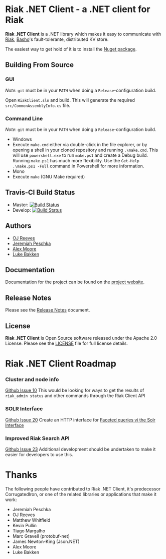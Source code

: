 Riak .NET Client - a .NET client for Riak
=========================================

**Riak .NET Client** is a .NET library which makes it easy to communicate with [Riak](http://riak.basho.com/), [Basho](http://www.basho.com/)'s fault-tolerante, distributed KV store.

The easiest way to get hold of it is to install the [Nuget package](http://www.nuget.org/Packages/RiakClient/).

Building From Source
----------------------

### GUI

*Note*: `git` must be in your `PATH` when doing a `Release`-configuration build.

Open `RiakClient.sln` and build. This will generate the required `src/CommonAssemblyInfo.cs` file.

### Command Line

*Note*: `git` must be in your `PATH` when doing a `Release`-configuration build.

* Windows
 * Execute `make.cmd` either via double-click in the file explorer, or
   by opening a shell in your cloned repository and running `.\make.cmd`.
   This will use `powershell.exe` to run `make.ps1` and create a Debug
   build. Running `make.ps1` has much more flexibility. Use the `Get-Help
   .\make.ps1 -Full` command in Powershell for more information.
* Mono
 * Execute `make` (GNU Make required)

Travis-CI Build Status
----------------------

* Master: [![Build Status](https://travis-ci.org/basho-labs/riak-dotnet-client.svg?branch=master)](https://travis-ci.org/basho-labs/riak-dotnet-client)
* Develop: [![Build Status](https://travis-ci.org/basho-labs/riak-dotnet-client.svg?branch=develop)](https://travis-ci.org/basho-labs/riak-dotnet-client)

Authors
-------

* [OJ Reeves](http://buffered.io)
* [Jeremiah Peschka](http://facility9.com/)
* [Alex Moore](http://alexmoore.io/)
* [Luke Bakken](http://bakken.io/)

Documentation
-------------

Documentation for the project can be found on the [project website](http://corrugatediron.org/).

Release Notes
-------------

Please see the [Release Notes](RELNOTES.md) document.

License
-------

**Riak .NET Client** is Open Source software released under the Apache 2.0 License. Please see the [LICENSE](LICENSE) file for full license details.

Riak .NET Client Roadmap
======================

### Cluster and node info
[Github Issue 10](https://github.com/basho-labs/riak-dotnet-client/issues/10)
This would be looking for ways to get the results of `riak_admin status` and other commands through the Riak Client API

### SOLR Interface
[Github Issue 20](https://github.com/basho-labs/riak-dotnet-client/issues/20)
Create an HTTP interface for [Faceted queries vi the Solr Interface](http://wiki.basho.com/Riak-Search---Querying.html#Faceted-Queries-via-the-Solr-Interface)

### Improved Riak Search API
[Github Issue 23](url:https://github.com/basho-labs/riak-dotnet-client/issues/23) Additional development should be undertaken to make it easier for developers to use this.

Thanks
======

The following people have contributed to Riak .NET Client, it's predecessor CorrugatedIron, or one of the related libraries or applications that make it work:

* Jeremiah Peschka
* OJ Reeves
* Matthew Whitfield
* Kevin Pullin
* Tiago Margalho
* Marc Gravell (protobuf-net)
* James Newton-King (Json.NET)
* Alex Moore
* Luke Bakken

